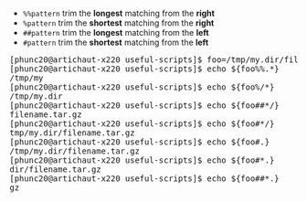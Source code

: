 - <code>%%pattern</code> trim the <b>longest</b> matching from the <b>right</b>
- <code>%pattern</code> trim the <b>shortest</b> matching from the <b>right</b>
- <code>##pattern</code> trim the <b>longest</b> matching from the <b>left</b>
- <code>#pattern</code> trim the <b>shortest</b> matching from the <b>left</b>

<pre>
[phunc20@artichaut-x220 useful-scripts]$ foo=/tmp/my.dir/filename.tar.gz
[phunc20@artichaut-x220 useful-scripts]$ echo ${foo%%.*}
/tmp/my
[phunc20@artichaut-x220 useful-scripts]$ echo ${foo%/*}
/tmp/my.dir
[phunc20@artichaut-x220 useful-scripts]$ echo ${foo##*/}
filename.tar.gz
[phunc20@artichaut-x220 useful-scripts]$ echo ${foo#*/}
tmp/my.dir/filename.tar.gz
[phunc20@artichaut-x220 useful-scripts]$ echo ${foo#.}
/tmp/my.dir/filename.tar.gz
[phunc20@artichaut-x220 useful-scripts]$ echo ${foo#*.}
dir/filename.tar.gz
[phunc20@artichaut-x220 useful-scripts]$ echo ${foo##*.}
gz
</pre>
